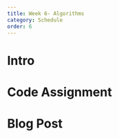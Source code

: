 ```yaml
---
title: Week 6- Algorithms
category: Schedule
order: 6
---
```


# Intro

# Code Assignment

# Blog Post